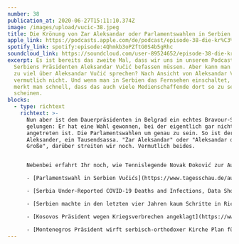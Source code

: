 ```yaml
---
number: 38
publication_at: 2020-06-27T15:11:10.374Z
image: /images/upload/vucic-38.jpeg
title: Die Krönung von Zar Aleksandar oder Parlamentswahlen in Serbien
apple_link: https://podcasts.apple.com/de/podcast/episode-38-die-kr%C3%B6nung-von-zar-aleksandar-oder-parlamentswahlen/id1170436903?i=1000479930780
spotify_link: spotify:episode:4Qhmkb3oPZftG0S4b5gRhc
soundcloud_link: https://soundcloud.com/user-89524652/episode-38-die-kronung-von-zar-aleksandar-oder-parlamentswahlen-in-serbien
excerpt: Es ist bereits das zweite Mal, dass wir uns in unserem Podcast mit
  Serbiens Präsidenten Aleksandar Vučić befassen müssen. Aber kann man überhaupt
  zu viel über Aleksandar Vučić sprechen? Nach Ansicht von Aleksandar Vučić
  vermutlich nicht. Und wenn man in Serbien das Fernsehen einschaltet, dann
  merkt man schnell, dass das auch viele Medienschaffende dort so zu sehen
  scheinen.
blocks:
  - type: richtext
    richtext: >-
      Nun aber ist dem Dauerpräsidenten in Belgrad ein echtes Bravour-Stück
      gelungen: Er hat eine Wahl gewonnen, bei der eigentlich gar nicht
      angetreten ist. Die Parlamentswahlen um genau zu sein. So ist der Vučić
      Aleksander, ein Tausendsassa. "Zar Aleksandar" oder "Aleksandar der
      Große", darüber streiten wir noch. Vermutlich beides.


      Nebenbei erfahrt Ihr noch, wie Tennislegende Novak Đoković zur Ausbreitung von Corona in Kroatien beigetragten (und das obwohl er gar nicht an Corona glaubt), warum das wiederum die Regierung Plenković in Bedrängnis bringt, und warum "Nole" trotzdem die Welt retten wird... zusammen mit Dennis Rodman.

      - [Parlamentswahl in Serbien Vučićs](https://www.tagesschau.de/ausland/serbien-wahl-vucic-101.html) Partei kann Macht ausbauen (Tagesschau) 

      - [Serbia Under-Reported COVID-19 Deaths and Infections, Data Shows](https://balkaninsight.com/2020/06/22/serbia-under-reported-covid-19-deaths-and-infections-data-shows/) (Balkan Insight)

      - [Serbien machte in den letzten vier Jahren kaum Schritte in Richtung EU](https://www.derstandard.de/story/2000118175909/serbien-machte-in-den-letzten-vier-jahren-kaum-schritte-in) (Der Standard)

      - [Kosovos Präsident wegen Kriegsverbrechen angeklagt](https://www.spiegel.de/politik/ausland/kosovo-hashim-thaci-wegen-kriegsverbrechen-angeklagt-a-0cfd85f5-adb9-4f28-82dd-cce94c7321f5) (Der Spiegel)

      - [Montenegros Präsident wirft serbisch-orthodoxer Kirche Plan für Gottesstaat vor](https://www.derstandard.de/story/2000118329568/montenegros-praesident-wirft-serbisch-orthodoxer-kirche-plan-fuer-gottesstaat-vor) (Der Standard)
---
```

